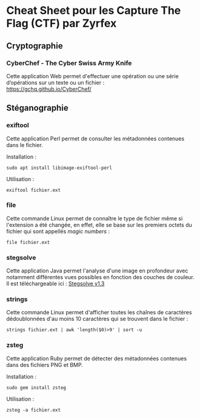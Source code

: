 # Cheat Sheet pour les Capture The Flag (CTF) par Zyrfex

## Cryptographie

### CyberChef - The Cyber Swiss Army Knife
Cette application Web permet d'effectuer une opération ou une série d’opérations sur un texte ou un fichier :  
https://gchq.github.io/CyberChef/

## Stéganographie

### exiftool
Cette application Perl permet de consulter les métadonnées contenues dans le fichier.  
  
Installation :
```
sudo apt install libimage-exiftool-perl
```
Utilisation :
```
exiftool fichier.ext
```

### file
Cette commande Linux permet de connaître le type de fichier même si l'extension a été changée, en effet, elle se base sur les premiers octets du fichier qui sont appellés _magic numbers_ : 
```
file fichier.ext
```

### stegsolve
Cette application Java permet l'analyse d'une image en profondeur avec notamment différentes vues possibles en fonction des couches de couleur.  
Il est téléchargeable ici : [Stegsolve v1.3](https://github.com/Zyrfex/CheatSheet/raw/main/Outils/Stegsolve%20v1.3.jar)

### strings
Cette commande Linux permet d'afficher toutes les chaînes de caractères dédoublonnées d'au moins 10 caractères qui se trouvent dans le fichier : 
```
strings fichier.ext | awk 'length($0)>9' | sort -u
```
### zsteg
Cette application Ruby permet de détecter des métadonnées contenues dans des fichiers PNG et BMP.  
  
Installation :
```
sudo gem install zsteg
```
Utilisation :
```
zsteg -a fichier.ext
```
